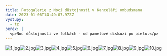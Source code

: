 ```yaml
---
title: Fotogalerie z Noci důstojnosti v Kanceláři ombudsmana
date: 2023-01-06T14:49:07.972Z
vystupy:
  - tz
perex: |
  <p>Noc důstojnosti ve fotkách - od panelové diskuzi po pietu.</p>
---
```

<p><img alt="1.jpg" src="https://www.ochrance.cz/aktualne/fotogalerie_z_noci_dustojnosti_v_kancelari_ombudsmana/1.jpg" /><img alt="2.jpg" src="https://www.ochrance.cz/aktualne/fotogalerie_z_noci_dustojnosti_v_kancelari_ombudsmana/2.jpg" /><img alt="3.jpg" src="https://www.ochrance.cz/aktualne/fotogalerie_z_noci_dustojnosti_v_kancelari_ombudsmana/3.jpg" /><img alt="4.jpg" src="https://www.ochrance.cz/aktualne/fotogalerie_z_noci_dustojnosti_v_kancelari_ombudsmana/4.jpg" /><img alt="5.jpg" src="https://www.ochrance.cz/aktualne/fotogalerie_z_noci_dustojnosti_v_kancelari_ombudsmana/5.jpg" /><img alt="6.jpg" src="https://www.ochrance.cz/aktualne/fotogalerie_z_noci_dustojnosti_v_kancelari_ombudsmana/6.jpg" /><img alt="7.jpg" src="https://www.ochrance.cz/aktualne/fotogalerie_z_noci_dustojnosti_v_kancelari_ombudsmana/7.jpg" /><img alt="8.jpg" src="https://www.ochrance.cz/aktualne/fotogalerie_z_noci_dustojnosti_v_kancelari_ombudsmana/8.jpg" /><img alt="9.jpg" src="https://www.ochrance.cz/aktualne/fotogalerie_z_noci_dustojnosti_v_kancelari_ombudsmana/9.jpg" /><img alt="10.jpg" src="https://www.ochrance.cz/aktualne/fotogalerie_z_noci_dustojnosti_v_kancelari_ombudsmana/10.jpg" /></p>

